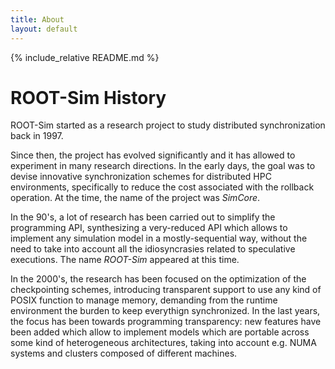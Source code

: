 ```yaml
---
title: About
layout: default
---
```


{% include_relative README.md %}

# ROOT-Sim History

ROOT-Sim started as a research project to study distributed synchronization back in 1997.

Since then, the project has evolved significantly and it has allowed to experiment in many research directions. In the early days, the goal was to devise innovative synchronization schemes for distributed HPC environments, specifically to reduce the cost associated with the rollback operation. At the time, the name of the project was _SimCore_.

In the 90's, a lot of research has been carried out to simplify the programming API, synthesizing a very-reduced API which allows to implement any simulation model in a mostly-sequential way, without the need to take into account all the idiosyncrasies related to speculative executions. The name _ROOT-Sim_ appeared at this time.

In the 2000's, the research has been focused on the optimization of the checkpointing schemes, introducing transparent support to use any kind of POSIX function to manage memory, demanding from the runtime environment the burden to keep everythign synchronized. In the last years, the focus has been towards programming transparency: new features have been added which allow to implement models which are portable across some kind of heterogeneous architectures, taking into account e.g. NUMA systems and clusters composed of different machines.
